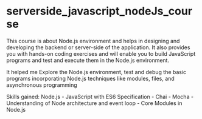 # serverside_javascript_nodeJs_course

This course is about Node.js environment and helps in designing and developing the backend or server-side of the application. It also provides you with hands-on coding exercises and will enable you to build JavaScript programs and test and execute them in the Node.js environment.

It helped me Explore the Node.js environment, test and debug the basic programs incorporating Node.js techniques like modules, files, and asynchronous programming

Skills gained: 
Node.js - JavaScript with ES6 Specification - Chai - Mocha - Understanding of Node architecture and event loop - Core Modules in Node.js
